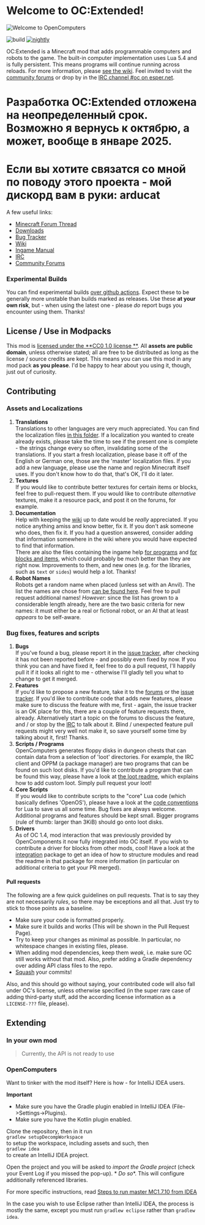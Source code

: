 # Welcome to OC:Extended!

![Welcome to OpenComputers](src/main/resources/assets/opencomputers/banner.png)

![build](https://github.com/lucsoft/OpenComputers/workflows/build/badge.svg)
[![nightly](https://img.shields.io/badge/Builds-nightly-blue)](https://nightly.link/lucsoft/OpenComputers/workflows/build/master-MC1.16/Artifacts.zip)

OC:Extended is a Minecraft mod that adds programmable computers and robots to the game. The built-in computer
implementation uses Lua 5.4 and is fully persistent. This means programs will continue running across reloads. For more
information, please [see the wiki][wiki]. Feel invited to visit the [community forums][forums] or drop by in
the [IRC channel #oc on esper.net][irc].

# Разработка OC:Extended отложена на неопределенный срок. Возможно я вернусь к октябрю, а может, вообще в январе 2025.
# Если вы хотите связатся со мной по поводу этого проекта - мой дискорд вам в руки: arducat

A few useful links:

* [Minecraft Forum Thread][mcf]
* [Downloads][releases]
* [Bug Tracker][issues]
* [Wiki][wiki]
* [Ingame Manual][ingame manual]
* [IRC][irc]
* [Community Forums][forums]

### Experimental Builds

You can find experimental builds [over github actions][gactions]. Expect these to be generally more unstable than builds
marked as releases. Use these **at your own risk**, but - when using the latest one - please *do* report bugs you
encounter using them. Thanks!

## License / Use in Modpacks

This mod is [licensed under the **CC0 1.0 license
**](https://github.com/MightyPirates/OpenComputers/blob/master-MC1.7.10/LICENSE). All **assets are public domain**,
unless otherwise stated; all are free to be distributed as long as the license / source credits are kept. This means you
can use this mod in any mod pack **as you please**. I'd be happy to hear about you using it, though, just out of
curiosity.

## Contributing

### Assets and Localizations

1. **Translations**  
   Translations to other languages are very much appreciated. You can find the localization
   files [in this folder][localizations]. If a localization you wanted to create already exists, please take the time to
   see if the present one is complete - the strings change every so often, invalidating some of the translations. If you
   start a fresh localization, please base it off of the English or German one, those are the 'master' localization
   files. If you add a new language, please use the name and region Minecraft itself uses. If you don't know how to do
   that, that's OK, I'll do it later.
2. **Textures**  
   If you would like to contribute better textures for certain items or blocks, feel free to pull-request them. If you
   would like to contribute *alternative* textures, make it a resource pack, and post it on the forums, for example.
3. **Documentation**  
   Help with keeping the [wiki][] up to date would be *really* appreciated. If you notice anything amiss and know
   better, fix it. If you don't ask someone who does, then fix it. If you had a question answered, consider adding that
   information somewhere in the wiki where you would have expected to find that information.  
   There are also the files containing the ingame help [for programs][manpages] and [for blocks and items][manual],
   which could probably be much better than they are right now. Improvements to them, and new ones (e.g. for the
   libraries, such as `text` or `sides`) would help a lot. Thanks!
4. **Robot Names**  
   Robots get a random name when placed (unless set with an Anvil). The list the names are chose
   from [can be found here][robot names]. Feel free to pull request additional names! *However*: since the list has
   grown to a considerable length already, here are the two basic criteria for new names: it must either be a real or
   fictional robot, or an AI that at least *appears* to be self-aware.

### Bug fixes, features and scripts

1. **Bugs**  
   If you've found a bug, please report it in the [issue tracker][issues], after checking it has not been reported
   before - and possibly even fixed by now. If you think you can and have fixed it, feel free to do a pull request, I'll
   happily pull it if it looks all right to me - otherwise I'll gladly tell you what to change to get it merged.
2. **Features**  
   If you'd like to propose a new feature, take it to the [forums][] or the [issue tracker][issues]. If you'd like to
   contribute code that adds new features, please make sure to discuss the feature with me, first - again, the issue
   tracker is an OK place for this, there are a couple of feature requests there, already. Alternatively start a topic
   on the forums to discuss the feature, and / or stop by the [IRC][irc] to talk about it. Blind / unexpected feature
   pull requests might very well not make it, so save yourself some time by talking about it, first! Thanks.
3. **Scripts / Programs**  
   OpenComputers generates floppy disks in dungeon chests that can contain data from a selection of 'loot' directories.
   For example, the IRC client and OPPM (a package manager) are two programs that can be found on such loot disks. If
   you'd like to contribute a program that can be found this way, please have a look at [the loot readme][loot], which
   explains how to add custom loot. Simply pull request your loot!
4. **Core Scripts**  
   If you would like to contribute scripts to the "core" Lua code (which basically defines 'OpenOS'), please have a look
   at the [code conventions][] for Lua to save us all some time. Bug fixes are always welcome. Additional programs and
   features should be kept small. Bigger programs (rule of thumb: larger than 3KiB) should go onto loot disks.
5. **Drivers**  
   As of OC 1.4, mod interaction that was previously provided by OpenComponents it now fully integrated into OC itself.
   If you wish to contribute a driver for blocks from other mods, cool! Have a look at the [integration][] package to
   get an idea of how to structure modules and read the readme in that package for more information (in particular on
   additional criteria to get your PR merged).

#### Pull requests

The following are a few quick guidelines on pull requests. That is to say they are not necessarily *rules*, so there may
be exceptions and all that. Just try to stick to those points as a baseline.

- Make sure your code is formatted properly.
- Make sure it builds and works (This will be shown in the Pull Request Page).
- Try to keep your changes as minimal as possible. In particular, no whitespace changes in existing files, please.
- When adding mod dependencies, keep them *weak*, i.e. make sure OC still works without that mod. Also, prefer adding a
  Gradle dependency over adding API class files to the repo.
- [Squash](http://gitready.com/advanced/2009/02/10/squashing-commits-with-rebase.html) your commits!

Also, and this should go without saying, your contributed code will also fall under OC's license, unless otherwise
specified (in the super rare case of adding third-party stuff, add the according license information as a `LICENSE-???`
file, please).

## Extending

### In your own mod

> Currently, the API is not ready to use

<!--
To use [the API][api] in your own mod, either get the API JAR from the [build server][gactions], or if you're using [Gradle](http://gradle.org/), add a dependency to the maven repo:
```groovy
repositories {
    maven { url = "http://maven.cil.li/" }
}
dependencies {
    compile "li.cil.oc:OpenComputers:MC1.7.10-1.5.+:api"
}
```
Adjust the version number accordingly to the version you'd like to build against.

To run the mod in your development environment, download the [`dev` JAR from the build server][dev-jar] and drop it into your development environment's `eclipse/mods` (Eclipse) or `run/mods` (IntelliJ IDEA) folder.

Alternatively, leave out the `api` classifier and you can build against the dev JAR directly. This way you don't have to add it to your mods folder, but you will have to add `-Dfml.coreMods.load=li.cil.oc.common.launch.TransformerLoader` to the VM options in your run configuration.

If you have any questions, please do not hesitate to ask, either in the [forums][] or in the [IRC][irc]!
-->

### OpenComputers

Want to tinker with the mod itself? Here is how - for IntelliJ IDEA users.

**Important**

- Make sure you have the Gradle plugin enabled in IntelliJ IDEA (File->Settings->Plugins).
- Make sure you have the Kotlin plugin enabled.

Clone the repository, then in it run  
`gradlew setupDecompWorkspace`  
to setup the workspace, including assets and such, then  
`gradlew idea`  
to create an IntelliJ IDEA project.

Open the project and you will be asked to *import the Gradle project* (check your Event Log if you missed the pop-up). *
*Do so**. This will configure additionally referenced libraries.

For more specific instructions, read [Steps to run master MC1.7.10 from IDEA][idea_1.7.10]

In the case you wish to use Eclipse rather than IntelliJ IDEA, the process is mostly the same, except you must
run `gradlew eclipse` rather than `gradlew idea`.


[api]: https://github.com/MightyPirates/OpenComputers/tree/master-MC1.7.10/src/main/java/li/cil/oc/api

[code conventions]: https://ocdoc.cil.li/lua_conventions

[dev-jar]: https://ci.cil.li/view/OpenComputers/job/OpenComputers-MC1.7.10/

[forums]: https://oc.cil.li/

[irc]: http://webchat.esper.net/?channels=#oc

[issues]: https://github.com/MightyPirates/OpenComputers/issues?state=open

[gactions]: https://nightly.link/lucsoft/OpenComputers/workflows/build/master-MC1.16/Artifacts

[localizations]: https://github.com/MightyPirates/OpenComputers/tree/master-MC1.7.10/src/main/resources/assets/opencomputers/lang

[loot]: https://github.com/MightyPirates/OpenComputers/tree/master-MC1.7.10/src/main/resources/assets/opencomputers/loot

[manpages]: https://github.com/MightyPirates/OpenComputers/tree/master-MC1.7.10/src/main/resources/assets/opencomputers/loot/OpenOS/usr/man

[manual]: https://github.com/MightyPirates/OpenComputers/tree/master-MC1.7.10/src/main/resources/assets/opencomputers/doc

[mcf]: http://www.minecraftforum.net/topic/2201440-opencomputers-v122/

[pack.mcmeta]: https://github.com/MightyPirates/OpenComputers/blob/master-MC1.7.10/src/main/resources/pack.mcmeta

[releases]: https://github.com/MightyPirates/OpenComputers/releases

[robot names]: https://github.com/MightyPirates/OpenComputers/blob/master-MC1.7.10/src/main/resources/assets/opencomputers/robot.names

[wiki]: https://ocdoc.cil.li/

[integration]: https://github.com/MightyPirates/OpenComputers/tree/master-MC1.7.10/src/main/scala/li/cil/oc/integration

[ingame manual]: https://github.com/MightyPirates/OpenComputers/tree/master-MC1.7.10/src/main/resources/assets/opencomputers/doc

[idea_1.7.10]: https://ocdoc.cil.li/tutorial:debug_1.7.10
